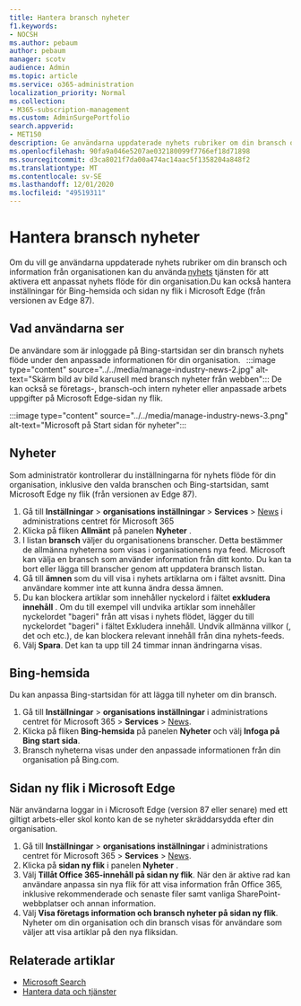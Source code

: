 ```yaml
---
title: Hantera bransch nyheter
f1.keywords:
- NOCSH
ms.author: pebaum
author: pebaum
manager: scotv
audience: Admin
ms.topic: article
ms.service: o365-administration
localization_priority: Normal
ms.collection:
- M365-subscription-management
ms.custom: AdminSurgePortfolio
search.appverid:
- MET150
description: Ge användarna uppdaterade nyhets rubriker om din bransch och information från din organisation, Använd nyhets tjänsten för att aktivera ett anpassat nyhets flöde för din organisation.
ms.openlocfilehash: 90fa9a046e5207ae032180099f7766ef18d71898
ms.sourcegitcommit: d3ca8021f7da00a474ac14aac5f1358204a848f2
ms.translationtype: MT
ms.contentlocale: sv-SE
ms.lasthandoff: 12/01/2020
ms.locfileid: "49519311"
---
```

# <a name="manage-industry-news"></a>Hantera bransch nyheter

Om du vill ge användarna uppdaterade nyhets rubriker om din bransch och information från organisationen kan du använda [nyhets](https://admin.microsoft.com/adminportal/home?#/Settings/Services/:/Settings/L1/BingNews) tjänsten för att aktivera ett anpassat nyhets flöde för din organisation.Du kan också hantera inställningar för Bing-hemsida och sidan ny flik i Microsoft Edge (från versionen av Edge 87).

## <a name="what-your-users-will-see"></a>Vad användarna ser
 
De användare som är inloggade på Bing-startsidan ser din bransch nyhets flöde under den anpassade informationen för din organisation.   
 :::image type="content" source="../../media/manage-industry-news-2.jpg" alt-text="Skärm bild av bild karusell med bransch nyheter från webben":::
De kan också se företags-, bransch-och intern nyheter eller anpassade arbets uppgifter på Microsoft Edge-sidan ny flik. 

:::image type="content" source="../../media/manage-industry-news-3.png" alt-text="Microsoft på Start sidan för nyheter":::

## <a name="news-settings"></a>Nyheter

Som administratör kontrollerar du inställningarna för nyhets flöde för din organisation, inklusive den valda branschen och Bing-startsidan, samt Microsoft Edge ny flik (från versionen av Edge 87).

1. Gå till **Inställningar**  >  **organisations inställningar**  >  **Services**  >  [News](https://admin.microsoft.com/adminportal/home?#/Settings/Services/:/Settings/L1/BingNews) i administrations centret för Microsoft 365
2. Klicka på fliken **Allmänt** på panelen **Nyheter** .
3. I listan **bransch** väljer du organisationens branscher. Detta bestämmer de allmänna nyheterna som visas i organisationens nya feed. Microsoft kan välja en bransch som använder information från ditt konto. Du kan ta bort eller lägga till branscher genom att uppdatera bransch listan.
4. Gå till **ämnen** som du vill visa i nyhets artiklarna om i fältet avsnitt. Dina användare kommer inte att kunna ändra dessa ämnen.
5. Du kan blockera artiklar som innehåller nyckelord i fältet **exkludera innehåll** .  Om du till exempel vill undvika artiklar som innehåller nyckelordet "bageri" från att visas i nyhets flödet, lägger du till nyckelordet "bageri" i fältet Exkludera innehåll. Undvik allmänna villkor (, det och etc.), de kan blockera relevant innehåll från dina nyhets-feeds.
6. Välj **Spara**. Det kan ta upp till 24 timmar innan ändringarna visas.

## <a name="bing-homepage"></a>Bing-hemsida

Du kan anpassa Bing-startsidan för att lägga till nyheter om din bransch. 

1. Gå till **Inställningar**  >  **organisations inställningar** i administrations centret för Microsoft 365  >  **Services**  >  [News](https://admin.microsoft.com/adminportal/home?#/Settings/Services/:/Settings/L1/BingNews). 
2. Klicka på fliken **Bing-hemsida** på panelen **Nyheter** och välj **Infoga på Bing start sida**.
3. Bransch nyheterna visas under den anpassade informationen från din organisation på Bing.com.

## <a name="microsoft-edge-new-tab-page"></a>Sidan ny flik i Microsoft Edge 
När användarna loggar in i Microsoft Edge (version 87 eller senare) med ett giltigt arbets-eller skol konto kan de se nyheter skräddarsydda efter din organisation.

1. Gå till **Inställningar**  >  **organisations inställningar** i administrations centret för Microsoft 365  >  **Services**  >  [News](https://admin.microsoft.com/adminportal/home?#/Settings/Services/:/Settings/L1/BingNews).
2. Klicka på **sidan ny flik** i panelen **Nyheter** .
3. Välj **Tillåt Office 365-innehåll på sidan ny flik**. När den är aktive rad kan användare anpassa sin nya flik för att visa information från Office 365, inklusive rekommenderade och senaste filer samt vanliga SharePoint-webbplatser och annan information.
4. Välj **Visa företags information och bransch nyheter på sidan ny flik**. Nyheter om din organisation och din bransch visas för användare som väljer att visa artiklar på den nya fliksidan.

## <a name="related-articles"></a>Relaterade artiklar

- [Microsoft Search](https://docs.microsoft.com/microsoftsearch/)
- [Hantera data och tjänster](https://docs.microsoft.com/microsoft-365/admin/manage)
